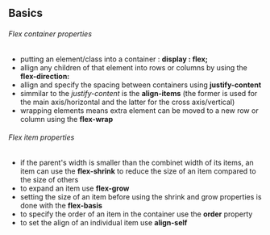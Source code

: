 ## Basics

###### Flex container properties
* putting an element/class into a container : **display : flex;** 
* allign any children of that element into rows or columns by using the **flex-direction:**
* allign and specify the spacing between containers using **justify-content**
* simmilar to the *justify-content* is the **align-items** (the former is used for the main axis/horizontal and the latter for the cross axis/vertical)
* wrapping elements means extra element can be moved to a new row or column using the **flex-wrap**

###### Flex item properties
* if the parent's width is smaller than the combinet width of its items, an item can use the **flex-shrink** to reduce the size of an item compared to the size of others
* to expand an item use **flex-grow**
* setting the size of an item before using the shrink and grow properties is done with the **flex-basis**
* to specify the order of an item in the container use the **order** property
* to set the align of an individual item use **align-self**